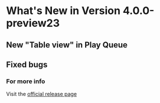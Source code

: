 #  What's New in Version 4.0.0-preview23

## New "Table view" in Play Queue

## Fixed bugs

### **For more info**
Visit the [official release page](https://github.com/kartik-venugopal/aural-player/releases/tag/4.0.0-preview)
